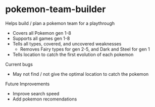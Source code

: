 # pokemon-team-builder
Helps build / plan a pokemon team for a playthrough
- Covers all Pokemon gen 1-8
- Supports all games gen 1-8
- Tells all types, covered, and uncovered weaknesses
   - Removes Fairy types for gen 2-5, and Dark and Steel for gen 1
- Tells location to catch the first evolution of each pokemon

Current bugs
- May not find / not give the optimal location to catch the pokemon

Future Improvements
- Improve search speed
- Add pokemon recomendations
